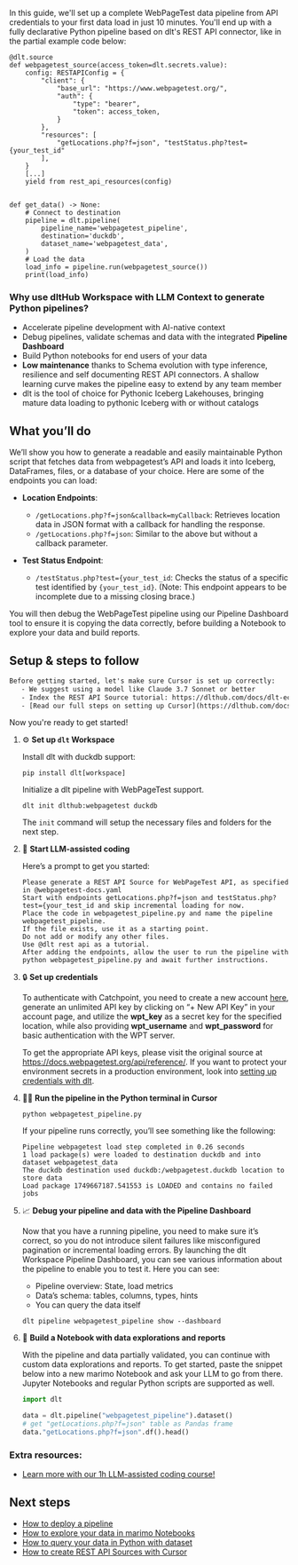 In this guide, we'll set up a complete WebPageTest data pipeline from API credentials to your first data load in just 10 minutes. You'll end up with a fully declarative Python pipeline based on dlt's REST API connector, like in the partial example code below:

```python-outcome
@dlt.source
def webpagetest_source(access_token=dlt.secrets.value):
    config: RESTAPIConfig = {
        "client": {
            "base_url": "https://www.webpagetest.org/",
            "auth": {
                "type": "bearer",
                "token": access_token,
            }
        },
        "resources": [
            "getLocations.php?f=json", "testStatus.php?test={your_test_id"
        ],
    }
    [...]
    yield from rest_api_resources(config)


def get_data() -> None:
    # Connect to destination
    pipeline = dlt.pipeline(
        pipeline_name='webpagetest_pipeline',
        destination='duckdb',
        dataset_name='webpagetest_data', 
    )
    # Load the data
    load_info = pipeline.run(webpagetest_source())
    print(load_info) 
```

### Why use dltHub Workspace with LLM Context to generate Python pipelines?

- Accelerate pipeline development with AI-native context
- Debug pipelines, validate schemas and data with the integrated **Pipeline Dashboard**
- Build Python notebooks for end users of your data
- **Low maintenance** thanks to Schema evolution with type inference, resilience and self documenting REST API connectors. A shallow learning curve makes the pipeline easy to extend by any team member
- dlt is the tool of choice for Pythonic Iceberg Lakehouses, bringing mature data loading to pythonic Iceberg with or without catalogs

## What you’ll do

We’ll show you how to generate a readable and easily maintainable Python script that fetches data from webpagetest’s API and loads it into Iceberg, DataFrames, files, or a database of your choice. Here are some of the endpoints you can load:

- **Location Endpoints**: 
  - `/getLocations.php?f=json&callback=myCallback`: Retrieves location data in JSON format with a callback for handling the response.
  - `/getLocations.php?f=json`: Similar to the above but without a callback parameter.

- **Test Status Endpoint**: 
  - `/testStatus.php?test={your_test_id`: Checks the status of a specific test identified by `{your_test_id}`. (Note: This endpoint appears to be incomplete due to a missing closing brace.)

You will then debug the WebPageTest pipeline using our Pipeline Dashboard tool to ensure it is copying the data correctly, before building a Notebook to explore your data and build reports.

## Setup & steps to follow

```default
Before getting started, let's make sure Cursor is set up correctly:
   - We suggest using a model like Claude 3.7 Sonnet or better
   - Index the REST API Source tutorial: https://dlthub.com/docs/dlt-ecosystem/verified-sources/rest_api/ and add it to context as **@dlt rest api**
   - [Read our full steps on setting up Cursor](https://dlthub.com/docs/dlt-ecosystem/llm-tooling/cursor-restapi#23-configuring-cursor-with-documentation)
```

Now you're ready to get started!

1. ⚙️ **Set up `dlt` Workspace**
    
    Install dlt with duckdb support:
    ```shell
    pip install dlt[workspace]
    ```

    Initialize a dlt pipeline with WebPageTest support.
    ```shell
    dlt init dlthub:webpagetest duckdb
    ```

    The `init` command will setup the necessary files and folders for the next step.
    
2. 🤠 **Start LLM-assisted coding**
    
    Here’s a prompt to get you started:
    
    ```prompt
    Please generate a REST API Source for WebPageTest API, as specified in @webpagetest-docs.yaml 
    Start with endpoints getLocations.php?f=json and testStatus.php?test={your_test_id and skip incremental loading for now. 
    Place the code in webpagetest_pipeline.py and name the pipeline webpagetest_pipeline. 
    If the file exists, use it as a starting point. 
    Do not add or modify any other files. 
    Use @dlt rest api as a tutorial. 
    After adding the endpoints, allow the user to run the pipeline with python webpagetest_pipeline.py and await further instructions.
    ```

    
3. 🔒 **Set up credentials** 
    
    To authenticate with Catchpoint, you need to create a new account [here](https://www.webpagetest.org/signup), generate an unlimited API key by clicking on “+ New API Key” in your account page, and utilize the **wpt_key** as a secret key for the specified location, while also providing **wpt_username** and **wpt_password** for basic authentication with the WPT server.
    
    To get the appropriate API keys, please visit the original source at https://docs.webpagetest.org/api/reference/.
    If you want to protect your environment secrets in a production environment, look into [setting up credentials with dlt](https://dlthub.com/docs/walkthroughs/add_credentials).
    
4. 🏃‍♀️ **Run the pipeline in the Python terminal in Cursor**
    
    ```shell
    python webpagetest_pipeline.py
    ```
    
    If your pipeline runs correctly, you’ll see something like the following:
    
    ```shell
    Pipeline webpagetest load step completed in 0.26 seconds
    1 load package(s) were loaded to destination duckdb and into dataset webpagetest_data
    The duckdb destination used duckdb:/webpagetest.duckdb location to store data
    Load package 1749667187.541553 is LOADED and contains no failed jobs
    ```
    
5. 📈 **Debug your pipeline and data with the Pipeline Dashboard**

    Now that you have a running pipeline, you need to make sure it’s correct, so you do not introduce silent failures like misconfigured pagination or incremental loading errors. By launching the dlt Workspace Pipeline Dashboard, you can see various information about the pipeline to enable you to test it. Here you can see:
    - Pipeline overview: State, load metrics
    - Data’s schema: tables, columns, types, hints
    - You can query the data itself
    
    ```shell
    dlt pipeline webpagetest_pipeline show --dashboard
    ```
    
6. 🐍 **Build a Notebook with data explorations and reports**

    With the pipeline and data partially validated, you can continue with custom data explorations and reports. To get started, paste the snippet below into a new marimo Notebook and ask your LLM to go from there. Jupyter Notebooks and regular Python scripts are supported as well.

    
    ```python
    import dlt

   data = dlt.pipeline("webpagetest_pipeline").dataset()
   # get "getLocations.php?f=json" table as Pandas frame
   data."getLocations.php?f=json".df().head()
    ```

### Extra resources:

- [Learn more with our 1h LLM-assisted coding course!](https://www.youtube.com/watch?v=GGid70rnJuM)

## Next steps

- [How to deploy a pipeline](https://dlthub.com/docs/walkthroughs/deploy-a-pipeline)
- [How to explore your data in marimo Notebooks](https://dlthub.com/docs/general-usage/dataset-access/marimo)
- [How to query your data in Python with dataset](https://dlthub.com/docs/general-usage/dataset-access/dataset)
- [How to create REST API Sources with Cursor](https://dlthub.com/docs/dlt-ecosystem/llm-tooling/cursor-restapi)